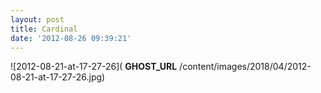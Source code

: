 ```yaml
---
layout: post
title: Cardinal
date: '2012-08-26 09:39:21'
---
```


![2012-08-21-at-17-27-26]( __GHOST_URL__ /content/images/2018/04/2012-08-21-at-17-27-26.jpg)

<!--kg-card-end: markdown-->
